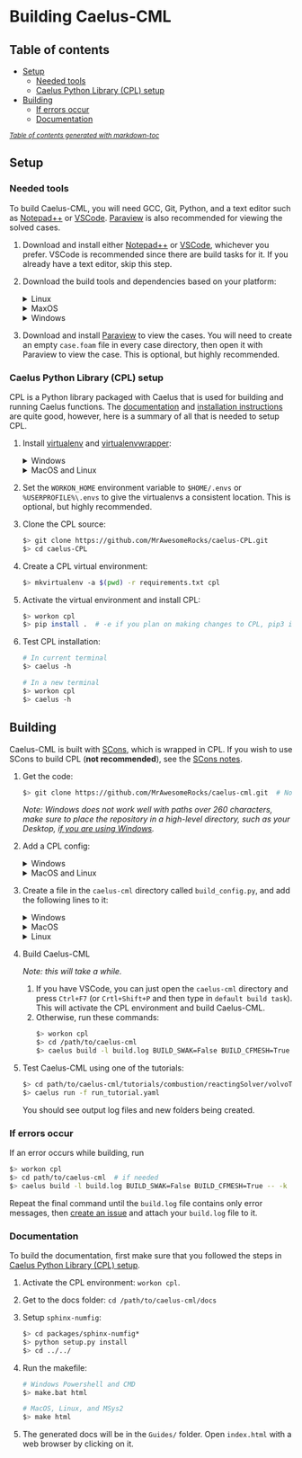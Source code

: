 # Building Caelus-CML

## Table of contents

- [Setup](#setup)
  - [Needed tools](#needed-tools)
  - [Caelus Python Library (CPL) setup](#caelus-python-library--cpl--setup)
- [Building](#building)
  - [If errors occur](#if-errors-occur)
  - [Documentation](#documentation)

<small><i><a href='http://ecotrust-canada.github.io/markdown-toc/'>Table of contents generated with markdown-toc</a></i></small>

## Setup

### Needed tools

To build Caelus-CML, you will need GCC, Git, Python, and a text editor such as [Notepad++](https://notepad-plus-plus.org) or [VSCode](https://code.visualstudio.com/). [Paraview](https://www.paraview.org/) is also recommended for viewing the solved cases.

1.  Download and install either [Notepad++](https://notepad-plus-plus.org) or [VSCode](https://code.visualstudio.com/), whichever you prefer. VSCode is recommended since there are build tasks for it. If you already have a text editor, skip this step.
2.  Download the build tools and dependencies based on your platform:

    <details><summary>Linux</summary>
    Run the following command:

    ```sh
    $> sudo apt install \
         git build-essential \
         flex bison \
         zlib1g-dev libopenmpi-dev libcgal-dev \
         libptscotch-dev libscotch-dev \
         python3 python3-pip
    ```

    </details>

    <details><summary>MaxOS</summary>

    Clang comes with the developer tools package, just open a terminal and type `clang`, then click install on the popup. Alternatively, you could download XCode.

    You also have to download and install OpenMPI:

    ```sh
    $> wget https://download.open-mpi.org/release/open-mpi/v4.1/openmpi-4.1.1.tar.bz2
    $> tar xf openmpi-4.1.1.tar.bz2
    $> cd openmpi-4.1.1
    $> ./configure --prefix=/opt/openmpi 2>&1 | tee config.out
    $> make -j 8 2>&1 | tee make.out
    $> sudo make install 2>&1 | tee install.out
    $> echo "export PATH=/opt/openmpi/bin:$PATH" >> ~/.bashrc

    # Now open a new shell
    $> opmi_info
    # should give output
    ```

    </details>

    <details><summary>Windows</summary>

    1.  Download and install [MSys2](https://www.msys2.org/). Select the default options in the installer. After the installer has finished, open MSys and run:

        ```sh
        $> pacman -Syu

        $> pacman -Su
        ```

        This is all detailed on the front page of the MSys2 site.

        <details><summary>Windows Terminal</summary>
        MSys2 adds 3 new shells, which, combined with the 2 shells Windows comes with, means that you have 5 shells on your computer. To help manage those, you may want to download Windows Terminal (https://aka.ms/terminal) and add the sample config.

        <details><summary>Sample Config</summary>

        ```json
        {
            "commandline": "C:/msys64/msys2_shell.cmd -defterm -here -no-start -mingw64",
            "guid": "{17da3cac-b318-431e-8a3e-7fcdefe6d114}",
            "hidden": false,
            "icon": "C:/msys64/mingw64.ico",
            "name": "MINGW64 / MSYS2",
        },
        {
            "commandline": "C:/msys64/msys2_shell.cmd -defterm -here -no-start -mingw32",
            "guid": "{2d51fdc4-a03b-4efe-81bc-722b7f6f3820}",
            "icon": "C:/msys64/mingw32.ico",
            "name": "MINGW32 / MSYS2",
        },
        {
            "commandline": "C:/msys64/msys2_shell.cmd -defterm -here -no-start -msys",
            "guid": "{71160544-14d8-4194-af25-d05feeac7233}",
            "icon": "C:/msys64/msys2.ico",
            "name": "MSYS / MSYS2",
        }
        ```

        </details>
        </details>

    2.  Download and install the needed packages for building:

        ```sh
        $> pacman -S --needed base-devel mingw-w64-x86_64-toolchain

        $> pacman -S mingw-w64-x86_64-msmpi
        ```

    3.  Download and install Git. This can be done in one of 2 ways:
        1. Just add the Git package: `pacman -S git`. _Note: this is slower, since it requires a compatibility layer._
        2. Install inside MSys2 Proper (**recommended**):
           1. Download `winpty` for better use of certain applications in MSys2: `pacman -S winpty`.
           2. Follow the directions in [this guide](https://github.com/git-for-windows/git/wiki/Install-inside-MSYS2-proper).
           3. Close all MSys2 windows after the `git-extra` step, but **DO NOT** open any new ones.
           4. Open the `C:\msys64\etc\profile.d` folder, and delete the `git-prompt.sh` and `git-sdk.sh` files. These will change your prompt and make it into a Git-for-Windows development environment, and are therefore unneeded.
           5. Add `C:\msys64\cmd` to your PATH.
    4.  Download and install the version of MS-MPI from [here](https://docs.microsoft.com/en-us/message-passing-interface/microsoft-mpi-release-notes) matching the version of the [MSys2 package](https://packages.msys2.org/package/mingw-w64-x86_64-msmpi?repo=mingw64) installed earlier.
    5.  Download and install [Python](https://python.org/). Make sure to check the box to add it to your PATH and disable the `MAX_PATH` limit.
    6.  Add the `C:\msys64\mingw64\bin` directory to your PATH.
    </details>

3.  Download and install [Paraview](https://www.paraview.org/) to view the cases. You will need to create an empty `case.foam` file in every case directory, then open it with Paraview to view the case. This is optional, but highly recommended.

### Caelus Python Library (CPL) setup

CPL is a Python library packaged with Caelus that is used for building and running Caelus functions. The [documentation](http://caelus.readthedocs.io/en/latest) and [installation instructions](http://caelus.readthedocs.io/en/latest/user/installation.html) are quite good, however, here is a summary of all that is needed to setup CPL.

1. Install [virtualenv](https://virtualenv.pypa.io/en/latest/) and [virtualenvwrapper](https://virtualenvwrapper.readthedocs.io/en/latest/):
   <details><summary>Windows</summary>

   ```ps
   $> pip install virtualenv; `
        git clone https://github.com/regisf/virtualenvwrapper-powershell.git; `
        cd virtualenvwrapper-powershell; `
        ./Install.ps1; `
        cd ..; `
        Remove-Item -Recurse -Force virtualenvwrapper-powershell
   ```

   </details>

   <details><summary>MacOS and Linux</summary>

   ```sh
   $> pip3 install virtualenv virtualenvwrapper \
        && echo "source /usr/local/bin/virtualenvwrapper.sh" >> .bashrc
   ```

    </details>

2. Set the `WORKON_HOME` environment variable to `$HOME/.envs` or `%USERPROFILE%\.envs` to give the virtualenvs a consistent location. This is optional, but highly recommended.

3. Clone the CPL source:
   ```sh
   $> git clone https://github.com/MrAwesomeRocks/caelus-CPL.git
   $> cd caelus-CPL
   ```
4. Create a CPL virtual environment:
   ```sh
   $> mkvirtualenv -a $(pwd) -r requirements.txt cpl
   ```
5. Activate the virtual environment and install CPL:
   ```sh
   $> workon cpl
   $> pip install .  # -e if you plan on making changes to CPL, pip3 if not on Windows
   ```
6. Test CPL installation:

   ```sh
   # In current terminal
   $> caelus -h

   # In a new terminal
   $> workon cpl
   $> caelus -h
   ```

## Building

Caelus-CML is built with [SCons](https://scons.org/), which is wrapped in CPL. If you wish to use SCons to build CPL (**not recommended**), see the [SCons notes](./scons_notes.md).

1.  Get the code:
    ```sh
    $> git clone https://github.com/MrAwesomeRocks/caelus-cml.git  # Note: will take a while
    ```
    _Note: Windows does not work well with paths over 260 characters, make sure to place the repository in a high-level directory, such as your Desktop, <u>if you are using Windows</u>._
2.  Add a CPL config:
    <details><summary>Windows</summary>

    Create the file `%APPDATA%/caelus/caelus.yaml` and add this text to it:

    ```yaml
    # -*- mode: yaml -*-
    #
    # CPL configuration file
    #

    # Root CPL configuration node
    caelus:
      # Control logging of CPL library
      logging:
        log_to_file: true
        log_file: "%USERPROFILE%\\Caelus\\cpl.log"

      # Configuration for Caelus CML
      caelus_cml:
        # "latest" chooses the latest version available.
        default: "latest"

        versions:
          - version: "9.04"
            path: "C:\\path\\to\\caelus-cml\\"
    ```

    </details>

    <details><summary>MacOS and Linux</summary>

    Create the file `~/.caelus/caelus.yaml` and add this text to it:

    ```yaml
    # -*- mode: yaml -*-
    #
    # CPL configuration file
    #

    # Root CPL configuration node
    caelus:
      # Control logging of CPL library
      logging:
        log_to_file: true
        log_file: "~/Caelus/cpl.log"

      # Configuration for Caelus CML
      caelus_cml:
        # "latest" chooses the latest version available.
        default: "latest"

        versions:
          - version: "9.04"
            path: "/path/to/caelus-cml"
    ```

    </details>

3.  Create a file in the `caelus-cml` directory called `build_config.py`, and add the following lines to it:
    <details><summary>Windows</summary>

    ```py
    """
    Caelus configuration file
    """

    PROJECT_NAME = "Caelus"
    PROJECT_VERSION = "9.04"

    CC = "gcc"
    CXX = "g++"
    OMP = True
    BUILD_TYPE = "Opt"
    BUILD_ARCH = "64"
    PRECISION = "DP"

    MPI_LIB_NAME = 'msmpi'
    MPI_LIB_PATH = 'C:\\msys64\\mingw64\\lib'
    MPI_INC_PATH = 'C:\\msys64\\mingw64\\include'
    ```

    </details>

    <details><summary>MacOS</summary>

    ```py
    """
    Caelus configuration file
    """

    PROJECT_NAME = "Caelus"
    PROJECT_VERSION = "9.04"

    CC = "clang"
    CXX = "clang++"
    OMP = True
    BUILD_TYPE = "Opt"
    BUILD_ARCH = "64"
    PRECISION = "DP"

    MPI_LIB_NAME = 'mpi'
    MPI_LIB_PATH = '/opt/openmpi/lib'
    MPI_INC_PATH = '/opt/openmpi/include'
    ```

    </details>

    <details><summary>Linux</summary>

    ```py
    """
    Caelus configuration file
    """

    PROJECT_NAME = "Caelus"
    PROJECT_VERSION = "9.04"

    CC = "gcc"
    CXX = "g++"
    OMP = True
    BUILD_TYPE = "Opt"
    BUILD_ARCH = "64"
    PRECISION = "DP"

    MPI_LIB_NAME = 'mpi'
    MPI_LIB_PATH = '/usr/lib/openmpi/lib'
    MPI_INC_PATH = '/usr/lib/openmpi/include
    ```

    </details>

4.  Build Caelus-CML

    _Note: this will take a while._

    1. If you have VSCode, you can just open the `caelus-cml` directory and press `Ctrl+F7` (or `Crtl+Shift+P` and then type in `default build task`). This will activate the CPL environment and build Caelus-CML.
    2. Otherwise, run these commands:
       ```sh
       $> workon cpl
       $> cd /path/to/caelus-cml
       $> caelus build -l build.log BUILD_SWAK=False BUILD_CFMESH=True  # swak causes a build error
       ```

5.  Test Caelus-CML using one of the tutorials:
    ```sh
    $> cd path/to/caelus-cml/tutorials/combustion/reactingSolver/volvoTestCase
    $> caelus run -f run_tutorial.yaml
    ```
    You should see output log files and new folders being created.

### If errors occur

If an error occurs while building, run

```sh
$> workon cpl
$> cd path/to/caelus-cml  # if needed
$> caelus build -l build.log BUILD_SWAK=False BUILD_CFMESH=True -- -k
```

Repeat the final command until the `build.log` file contains only error messages, then [create an issue](https://www.github.com/MrAwesomeRocks/caelus-cml/issues) and attach your `build.log` file to it.

### Documentation

To build the documentation, first make sure that you followed the steps in [Caelus Python Library (CPL) setup](#caelus-python-library--cpl--setup).

1. Activate the CPL environment: `workon cpl`.
2. Get to the docs folder: `cd /path/to/caelus-cml/docs`
3. Setup `sphinx-numfig`:
   ```sh
   $> cd packages/sphinx-numfig*
   $> python setup.py install
   $> cd ../../
   ```
4. Run the makefile:

   ```sh
   # Windows Powershell and CMD
   $> make.bat html

   # MacOS, Linux, and MSys2
   $> make html
   ```

5. The generated docs will be in the `Guides/` folder. Open `index.html` with a web browser by clicking on it.
